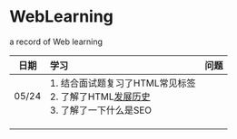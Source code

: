# WebLearning

a record of Web learning

| 日期    | 学习                                                                                                                  | 问题  |
|:-----:|:------------------------------------------------------------------------------------------------------------------- |:--- |
| 05/24 | 1. 结合面试题复习了HTML常见标签<br/>2. 了解了HTML[发展历史](https://developer.mozilla.org/zh-CN/docs/Glossary/HTML)<br/>3. 了解了一下什么是SEO |     |
|       |                                                                                                                     |     |
|       |                                                                                                                     |     |
|       |                                                                                                                     |     |
